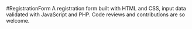 #RegistrationForm
A registration form built with HTML and CSS, input data validated with JavaScript and PHP. Code reviews and contributions are so welcome.